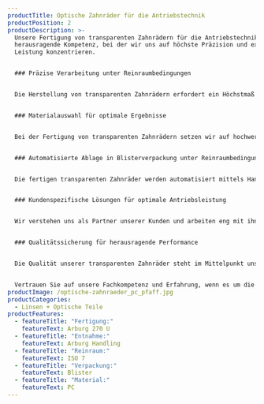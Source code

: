 ```yaml
---
productTitle: Optische Zahnräder für die Antriebstechnik
productPosition: 2
productDescription: >-
  Unsere Fertigung von transparenten Zahnrädern für die Antriebstechnik ist eine
  herausragende Kompetenz, bei der wir uns auf höchste Präzision und exzellente
  Leistung konzentrieren.


  ### Präzise Verarbeitung unter Reinraumbedingungen


  Die Herstellung von transparenten Zahnrädern erfordert ein Höchstmaß an Präzision. Unsere leistungsstarke Arburg 270 U Spritzgussmaschine ermöglicht es uns, diese anspruchsvollen optischen Komponenten mit höchster Genauigkeit unter Reinraumbedinungen zu fertigen.


  ### Materialauswahl für optimale Ergebnisse


  Bei der Fertigung von transparenten Zahnrädern setzen wir auf hochwertiges Polycarbonat als Material. Es zeichnet sich durch seine Lichtdurchlässigkeit und extrem hohe Schlagzähigkeit aus. Durch seine geringere Dichte ist es eine echte Option zu Glas, und führt zu einer Gewichtsreduzierung des Bauteils. 


  ### Automatisierte Ablage in Blisterverpackung unter Reinraumbedingungen


  Die fertigen transparenten Zahnräder werden automatisiert mittels Handling in Blisterverpackungen abgelegt, die in einer Reinraumbox der Klasse ISO 7 bereitgestellt werden. Diese Verpackung gewährleistet eine zuverlässige und geschützte Lagerung der Zahnräder und erfüllt höchste Anforderungen an Hygiene und Sauberkeit.


  ### Kundenspezifische Lösungen für optimale Antriebsleistung


  Wir verstehen uns als Partner unserer Kunden und arbeiten eng mit ihnen zusammen, um maßgeschneiderte Lösungen für ihre individuellen Antriebsanwendungen zu entwickeln.  Unsere transparenten Zahnräder werden speziell auf die Anforderungen und Bedürfnisse unserer Kunden zugeschnitten.


  ### Qualitätssicherung für herausragende Performance


  Die Qualität unserer transparenten Zahnräder steht im Mittelpunkt unserer Fertigung. Jedes Zahnrad unterliegt einer strengen Qualitätskontrolle, um sicherzustellen, dass sie den hohen Anforderungen unserer Kunden entspricht. Wir streben nach Spitzenleistungen, um erstklassige Produkte zu liefern.


  Vertrauen Sie auf unsere Fachkompetenz und Erfahrung, wenn es um die Fertigung hochpräziser transparenter Zahnräder geht. Unsere Präzision und unser Streben nach Exzellenz machen uns zu einem verlässlichen Partner für optimale Antriebslösungen.
productImage: /optische-zahnraeder_pc_pfaff.jpg
productCategories:
  - Linsen + Optische Teile
productFeatures:
  - featureTitle: "Fertigung:"
    featureText: Arburg 270 U
  - featureTitle: "Entnahme:"
    featureText: Arburg Handling
  - featureTitle: "Reinraum:"
    featureText: ISO 7
  - featureTitle: "Verpackung:"
    featureText: Blister
  - featureTitle: "Material:"
    featureText: PC
---
```

